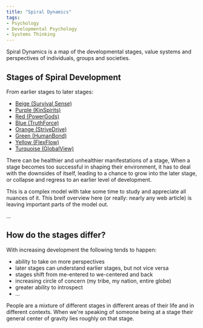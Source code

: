 ```yaml
---
title: "Spiral Dynamics"
tags:
- Psychology
- Developmental Psychology
- Systems Thinking
---
```


Spiral Dynamics is a map of the developmental stages, value systems and perspectives of individuals, groups and societies. 

## Stages of Spiral Development

From earlier stages to later stages:
- [Beige (Survival Sense)](notes/spiral-dynamics-beige.md)
- [Purple (KinSpirits)](notes/spiral-dynamics-purple.md)
- [Red (PowerGods)](notes/spiral-dynamics-red.md)
- [Blue (TruthForce)](notes/spiral-dynamics-blue.md)
- [Orange (StriveDrive)](notes/spiral-dynamics-orange.md)
- [Green (HumanBond)](notes/spiral-dynamics-green.md)
- [Yellow (FlexFlow)](notes/spiral-dynamics-yellow.md)
- [Turquoise (GlobalView)](notes/spiral-dynamics-turquoise.md)

There can be healthier and unhealthier manifestations of a stage, When a stage becomes too successful in shaping their environment, it has to deal with the downsides of itself, leading to a chance to grow into the later stage, or collapse and regress to an earlier level of development.

This is a complex model with take some time to study and appreciate all nuances of it. This breif overview here (or really: nearly any web article) is leaving important parts of the model out.

...

## How do the stages differ?

With increasing development the following tends to happen:
- ability to take on more perspectives
- later stages can understand earlier stages, but not vice versa
- stages shift from me-entered to we-centered and back
- increasing circle of concern (my tribe, my nation, entire globe)
- greater ability to introspect
- ...

People are a mixture of different stages in different areas of their life and in different contexts. When we're speaking of someone being at a stage their general center of gravity lies roughly on that stage.